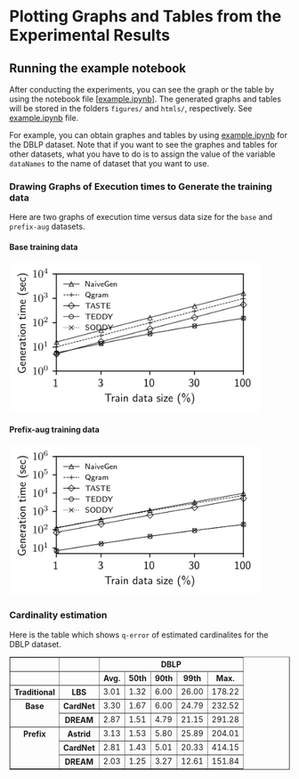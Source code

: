 # Plotting Graphs and Tables from the Experimental Results

## Running the example notebook

After conducting the experiments, you can see the graph or the table by using the notebook file [[example.ipynb](example.ipynb)].
The generated graphs and tables will be stored in the folders ```figures/``` and ```htmls/```, respectively.
See [example.ipynb](example.ipynb) file.

For example, you can obtain graphes and tables by using [example.ipynb](example.ipynb) for the DBLP dataset. Note that if you want to see the graphes and tables for other datasets, what you have to do is to assign the value of the variable ```dataNames``` to the name of dataset that you want to use.

### Drawing Graphs of Execution times to Generate the training data

Here are two graphs of execution time versus data size for the ```base``` and ```prefix-aug``` datasets.

#### Base training data

<img src="figures/qry_size_vs_time_DBLP_3.png" alt="drawing" width="450"/>

#### Prefix-aug training data

<img src="figures/qry_size_vs_time_DBLP_3_prfx.png" alt="drawing" width="450"/>

### Cardinality estimation

Here is the table which shows ```q-error``` of estimated cardinalites for the DBLP dataset.

<table border="1" class="dataframe">
  <thead>
    <tr>
      <th></th>
      <th></th>
      <th colspan="5" halign="left">DBLP</th>
    </tr>
    <tr>
      <th></th>
      <th></th>
      <th>Avg.</th>
      <th>50th</th>
      <th>90th</th>
      <th>99th</th>
      <th>Max.</th>
    </tr>
  </thead>
  <tbody>
    <tr>
      <th>Traditional</th>
      <th>LBS</th>
      <td>3.01</td>
      <td>1.32</td>
      <td>6.00</td>
      <td>26.00</td>
      <td>178.22</td>
    </tr>
    <tr>
      <th rowspan="2" valign="top">Base</th>
      <th>CardNet</th>
      <td>3.30</td>
      <td>1.67</td>
      <td>6.00</td>
      <td>24.79</td>
      <td>232.52</td>
    </tr>
    <tr>
      <th>DREAM</th>
      <td>2.87</td>
      <td>1.51</td>
      <td>4.79</td>
      <td>21.15</td>
      <td>291.28</td>
    </tr>
    <tr>
      <th rowspan="3" valign="top">Prefix</th>
      <th>Astrid</th>
      <td>3.13</td>
      <td>1.53</td>
      <td>5.80</td>
      <td>25.89</td>
      <td>204.01</td>
    </tr>
    <tr>
      <th>CardNet</th>
      <td>2.81</td>
      <td>1.43</td>
      <td>5.01</td>
      <td>20.33</td>
      <td>414.15</td>
    </tr>
    <tr>
      <th>DREAM</th>
      <td>2.03</td>
      <td>1.25</td>
      <td>3.27</td>
      <td>12.61</td>
      <td>151.84</td>
    </tr>
  </tbody>
</table>
